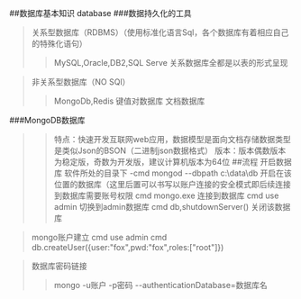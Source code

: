 ##数据库基本知识 database
###数据持久化的工具
>关系型数据库（RDBMS）（使用标准化语言Sql，各个数据库有着相应自己的特殊化语句）
>>MySQL,Oracle,DB2,SQL Serve
>>关系数据库全都是以表的形式呈现

>非关系型数据库（NO SQl）
>>MongoDb,Redis
>>键值对数据库
>>文档数据库


###MongoDB数据库
>>特点：快速开发互联网web应用，数据模型是面向文档存储数据类型是类似Json的BSON（二进制json数据格式）
>>版本：版本偶数版本为稳定版，奇数为开发版，建议计算机版本为64位
##流程
>开启数据库 软件所处的目录下
>>-cmd mongod --dbpath c:\data\db 开启在该位置的数据库（这里后置可以书写以账户连接的安全模式即后续连接到数据库需要账号权限
>>cmd  mongo.exe 连接到数据库 
>>cmd  use admin 切换到admin数据库
>>cmd db,shutdownServer() 关闭该数据库

>mongo账户建立
 >cmd use admin
 >cmd db.createUser({user:"fox",pwd:"fox",roles:["root"]})

>数据库密码链接
>>mongo -u账户 -p密码 --authenticationDatabase=数据库名


